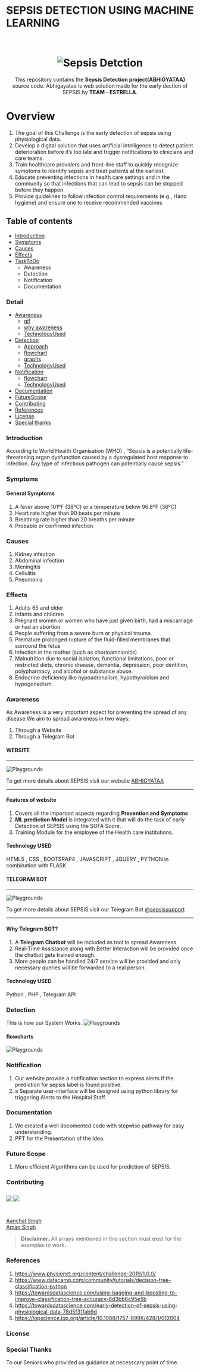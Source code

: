 # SEPSIS DETECTION USING MACHINE LEARNING
<h1 align="center">
  <br>
   <img src="./images.jpg" alt="Sepsis Detction" title="Abhigyataa" />
  <br>
</h1>
<p align="center"> 
<p align="center">
  This repository contains the <strong>Sepsis Detection project(ABHIGYATAA)</strong> source code.
  Abhigayataa is web solution made for the early dection of SEPSIS by <b>TEAM - ESTRELLA</b>.
</p>

# Overview
1. The goal of this Challenge is the early detection of sepsis using physiological data. 
2. Develop a digital solution that uses artificial intelligence to detect patient deterioration before it’s too late and trigger notifications to clinicians and care teams. 
3. Train healthcare providers and front-line staff to quickly recognize symptoms to identify sepsis and treat patients at the earliest. 
4. Educate preventing infections in health care settings and in the community so that infections that can lead to sepsis can be stopped before they happen. 
5. Provide guidelines to follow infection control requirements (e.g., Hand hygiene) and ensure one to receive recommended vaccines

## Table of contents

  * [Introduction](#overview)
  * [Symptoms](#overview)
  * [Causes](#causes)
  * [Effects](#effects)
  * [TaskToDo](#TaskToDo)
     * Awareness
     * Detection
     * Notification
     * Documentation
  
### Detail
  * [Awareness](#awareness)
     * [gif](#gif)
     * [why awareness](#awareness)
     * [TechnologyUsed](#TechnologyUsed)
  * [Detection](#detection)
     * [Approach](#approach)
     * [flowchart](#flowchart)
     * [graphs](#graph)
     * [TechnologyUsed](#TechnologyUsed)
  * [Notification](#awareness)
     * [flowchart](#flowchart)
     * [TechnologyUsed](#TechnologyUsed)
  * [Documentation](#Documentation)
  * [FutureScope](#futurescope)
  * [Contributing](#contributing)
  * [References](#references)
  * [License](#license)
  * [Special thanks](#special-thanks)

### Introduction
According to World Health Organisation (WHO) , “Sepsis is a potentially life-threatening organ dysfunction caused by a dysregulated host response to infection. Any type of infectious pathogen can potentially cause sepsis.”
### Symptoms
#### General Symptoms
1. A fever above 101ºF (38ºC) or a temperature below 96.8ºF (36ºC)
2. Heart rate higher than 90 beats per minute
3. Breathing rate higher than 20 breaths per minute
4. Probable or confirmed infection
### Causes
1. Kidney infection
2. Abdominal infection
3. Meningitis
4. Cellulitis
5. Pneumonia
### Effects
1. Adults 65 and older
2. Infants and children
3. Pregnant women or women who have just given birth, had a miscarriage or had an abortion
4. People suffering from a severe burn or physical trauma.
5. Premature prolonged rupture of the fluid-filled membranes that surround the fetus
6. Infection in the mother (such as chorioamnionitis)
7. Malnutrition due to social isolation, functional limitations, poor or restricted diets, chronic disease, dementia,          depression, poor dentition, polypharmacy, and alcohol or substance abuse.
8. Endocrine deficiency like  hypoadrenalism, hypothyroidism and hypogonadism.
### Awareness
As Awareness is a very important aspect for preventing the spread of any disease.We aim to spread  awareness in two ways:
1. Through a Website
2. Through a Telegram Bot
#### WEBSITE
***
![Playgrounds](./gif1.gif)

To get more details about SEPSIS visit our website <a href="file:///home/aanchal/Desktop/abhigyataa-website/index.html">ABHIGYATAA</a> 
***
#### Features of website
1. Covers all the important aspects regarding <strong>Prevention and Symptoms</strong>
2. <strong>ML prediction Model</strong> is integrated with it that will do the task of early Detection of SEPSIS using the SOFA Score.
3. Training Module for the employee of the Health care institutions.

#### Technology USED
HTML5 , CSS , BOOTSRAP4 , JAVASCRIPT , JQUERY , PYTHON in combination with FLASK 

#### TELEGRAM BOT
***
![Playgrounds](./gif2.gif)

To get more details about SEPSIS visit our Telegram Bot <a href="https://developer.apple.com/swift/blog/?id=35">@sepsissupport</a> 
***
#### Why Telegram BOT?
1. A <strong>Telegram Chatbot</strong> will be included as tool to spread Awareness.
2. Real-Time Assistance along with Better Interaction will be provided once the chatbot gets trained enough.
3. More people can be handled 24/7 service will be provided and only necessary queries will be forwarded to a real person.

#### Technology USED
Python , PHP , Telegram API

### Detection
This is how our System Works.
![Playgrounds](./detection.png)
#### flowcharts
![Playgrounds](./usecasediagram.png)

### Notification
1. Our website provide a notification section to express alerts if the prediction for sepsis label is found positive.
2. a Separate user-interface will be designed using python library for triggering Alerts to the Hospital Staff.
### Documentation
1. We created a well docomented code with stepwise pathway for easy understanding.
2. PPT for the Presentation of the Idea.
### Future Scope
1. More efficient Algorithms can be used for prediction of SEPSIS.
### Contributing
<table>
<img src="https://via.placeholder.com/78x78.png/c0392b/fff?text=S[0]" align="left" vspace="10">
<img src="https://via.placeholder.com/78x78.png/27ae60/fff?text=S[2]" align="left" vspace="10"><br>
</table>
<br>
<a href="https://github.com/aanchal269">Aanchal Singh</a><br> 
<a href="https://github.com/aanchal269">Aman Singh</a><br> 

> **Disclaimer**: All arrays mentioned in this section must exist for the examples to work.

### References
1. https://www.physionet.org/content/challenge-2019/1.0.0/
2. https://www.datacamp.com/community/tutorials/decision-tree-classification-python
3. https://towardsdatascience.com/using-bagging-and-boosting-to-improve-classification-tree-accuracy-6d3bb6c95e5b
4. https://towardsdatascience.com/early-detection-of-sepsis-using-physiological-data-78d5f31fab9d
5. https://iopscience.iop.org/article/10.1088/1757-899X/428/1/012004
### License
### Special Thanks
To our Seniors who provided us guidance at necesscary point of time.


